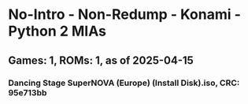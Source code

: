 # No-Intro - Non-Redump - Konami - Python 2 MIAs
## Games: 1, ROMs: 1, as of 2025-04-15

### Dancing Stage SuperNOVA (Europe) (Install Disk).iso, CRC: 95e713bb
